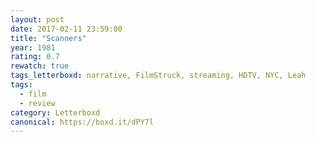 ```yaml
---
layout: post 
date: 2017-02-11 23:59:00
title: "Scanners"
year: 1981
rating: 0.7
rewatch: true
tags_letterboxd: narrative, FilmStruck, streaming, HDTV, NYC, Leah
tags:
  - film
  - review
category: Letterboxd
canonical: https://boxd.it/dPY7l
---
```

